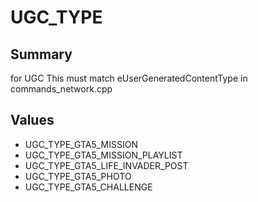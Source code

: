 # UGC_TYPE

## Summary
for UGC This must match eUserGeneratedContentType in commands_network.cpp

## Values
* UGC_TYPE_GTA5_MISSION
* UGC_TYPE_GTA5_MISSION_PLAYLIST
* UGC_TYPE_GTA5_LIFE_INVADER_POST
* UGC_TYPE_GTA5_PHOTO
* UGC_TYPE_GTA5_CHALLENGE